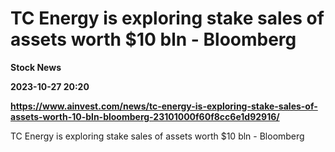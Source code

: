 # TC Energy is exploring stake sales of assets worth $10 bln - Bloomberg
**Stock News**

**2023-10-27 20:20**

**https://www.ainvest.com/news/tc-energy-is-exploring-stake-sales-of-assets-worth-10-bln-bloomberg-23101000f60f8cc6e1d92916/**

TC Energy is exploring stake sales of assets worth $10 bln - Bloomberg